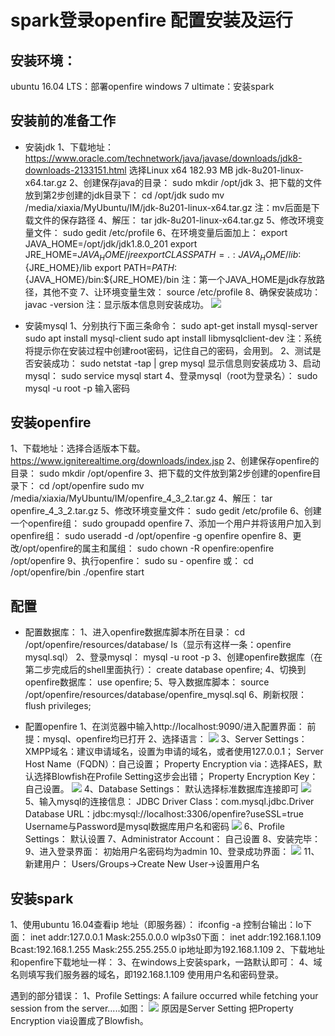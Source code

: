 # spark登录openfire 配置安装及运行

## 安装环境：
ubuntu 16.04 LTS：部署openfire
windows 7 ultimate：安装spark

## 安装前的准备工作
- 安装jdk
1、下载地址：
https://www.oracle.com/technetwork/java/javase/downloads/jdk8-downloads-2133151.html
选择Linux x64	182.93 MB  	jdk-8u201-linux-x64.tar.gz
2、创建保存java的目录：
sudo mkdir /opt/jdk
3、把下载的文件放到第2步创建的jdk目录下：
cd /opt/jdk
sudo mv /media/xiaxia/MyUbuntu/IM/jdk-8u201-linux-x64.tar.gz
注：mv后面是下载文件的保存路径
4、解压：
tar jdk-8u201-linux-x64.tar.gz
5、修改环境变量文件：
sudo gedit /etc/profile
6、在环境变量后面加上：
export JAVA_HOME=/opt/jdk/jdk1.8.0_201
export JRE_HOME=${JAVA_HOME}/jre
export CLASSPATH=.:{JAVA_HOME}/lib:${JRE_HOME}/lib
export PATH=$PATH:${JAVA_HOME}/bin:${JRE_HOME}/bin
注：第一个JAVA_HOME是jdk存放路径，其他不变
7、让环境变量生效：
source /etc/profile
8、确保安装成功：
javac -version
注：显示版本信息则安装成功。
![](/media/xiaxia/Document/pictures_work/11.png) 

- 安装mysql
1、分别执行下面三条命令：
sudo apt-get install mysql-server
sudo apt install mysql-client
sudo apt install libmysqlclient-dev
注：系统将提示你在安装过程中创建root密码，记住自己的密码，会用到。
2、测试是否安装成功：
sudo netstat -tap | grep mysql
显示信息则安装成功
3、启动mysql：
sudo service mysql start
4、登录mysql（root为登录名）：
sudo mysql -u root -p
输入密码

## 安装openfire
1、下载地址：选择合适版本下载。
https://www.igniterealtime.org/downloads/index.jsp
2、创建保存openfire的目录：
sudo mkdir /opt/openfire
3、把下载的文件放到第2步创建的openfire目录下：
cd /opt/openfire
sudo mv /media/xiaxia/MyUbuntu/IM/openfire_4_3_2.tar.gz
4、解压：
tar openfire_4_3_2.tar.gz
5、修改环境变量文件：
sudo gedit /etc/profile
6、创建一个openfire组：
sudo groupadd openfire
7、添加一个用户并将该用户加入到openfire组：
sudo useradd -d /opt/openfire -g openfire openfire
8、更改/opt/openfire的属主和属组：
sudo chown -R openfire:openfire /opt/openfire
9、执行openfire：
sudo su - openfire
或：
cd /opt/openfire/bin
./openfire start
## 配置
- 配置数据库：
1、进入openfire数据库脚本所在目录：
cd /opt/openfire/resources/database/
ls（显示有这样一条：openfire mysql.sql）
2、登录mysql：
mysql -u root -p
3、创建openfire数据库（在第二步完成后的shell里面执行）：
create database openfire;
4、切换到openfire数据库：
use openfire;
5、导入数据库脚本：
source /opt/openfire/resources/database/openfire_mysql.sql
6、刷新权限：
flush privileges;

- 配置openfire
1、在浏览器中输入http://localhost:9090/进入配置界面：
前提：mysql、openfire均已打开
2、选择语言：
![](/media/xiaxia/Document/pictures_work/12.png) 
3、Server Settings：
XMPP域名：建议申请域名，设置为申请的域名，或者使用127.0.0.1；
Server Host Name（FQDN）：自己设置；
Property Encryption via：选择AES，默认选择Blowfish在Profile Setting这步会出错；
Property Encryption Key：自己设置。
![](/media/xiaxia/Document/pictures_work/13.png) 
4、Database Settings：
默认选择标准数据库连接即可
![](/media/xiaxia/Document/pictures_work/14.png) 
5、输入mysql的连接信息：
JDBC Driver Class：com.mysql.jdbc.Driver
Database URL：jdbc:mysql://localhost:3306/openfire?useSSL=true
Username与Password是mysql数据库用户名和密码
![](/media/xiaxia/Document/pictures_work/15.png) 
6、Profile Settings：
默认设置
7、Administrator Account：
自己设置
8、安装完毕：
9、进入登录界面：
初始用户名密码均为admin
10、登录成功界面：
![](/media/xiaxia/Document/pictures_work/17.png) 
11、新建用户：
Users/Groups->Create New User->设置用户名

## 安装spark
1、使用ubuntu 16.04查看ip 地址（即服务器）：
ifconfig -a
控制台输出：lo下面：
inet addr:127.0.0.1  Mask:255.0.0.0
wlp3s0下面：
inet addr:192.168.1.109  Bcast:192.168.1.255  Mask:255.255.255.0
ip地址即为192.168.1.109
2、下载地址和openfire下载地址一样：
3、在windows上安装spark，一路默认即可：
4、域名则填写我们服务器的域名，即192.168.1.109
使用用户名和密码登录。

遇到的部分错误：
1、Profile Settings:
A failure occurred while fetching your session from the server.....如图：
![](/media/xiaxia/Document/pictures_work/16.png) 
原因是Server Setting 把Property Encryption via设置成了Blowfish。
